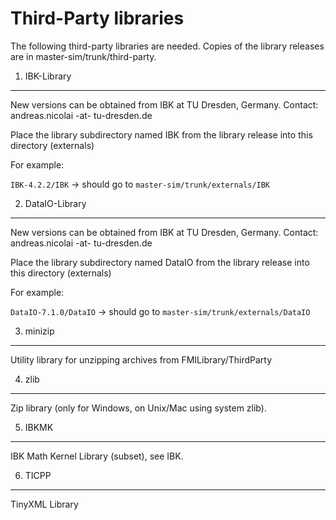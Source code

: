 Third-Party libraries
=====================

The following third-party libraries are needed.
Copies of the library releases are in master-sim/trunk/third-party.

1. IBK-Library
--------------
New versions can be obtained from IBK at TU Dresden, Germany.
Contact: andreas.nicolai -at- tu-dresden.de

Place the library subdirectory named IBK from the library release 
into this directory (externals)

For example:

`IBK-4.2.2/IBK`  -> should go to `master-sim/trunk/externals/IBK`


2. DataIO-Library
-----------------
New versions can be obtained from IBK at TU Dresden, Germany.
Contact: andreas.nicolai -at- tu-dresden.de

Place the library subdirectory named DataIO from the library release 
into this directory (externals)

For example:

`DataIO-7.1.0/DataIO`  -> should go to `master-sim/trunk/externals/DataIO`


3. minizip
----------

Utility library for unzipping archives from FMILibrary/ThirdParty


4. zlib
-------

Zip library (only for Windows, on Unix/Mac using system zlib).

5. IBKMK
--------

IBK Math Kernel Library (subset), see IBK.

6. TICPP
--------

TinyXML Library





